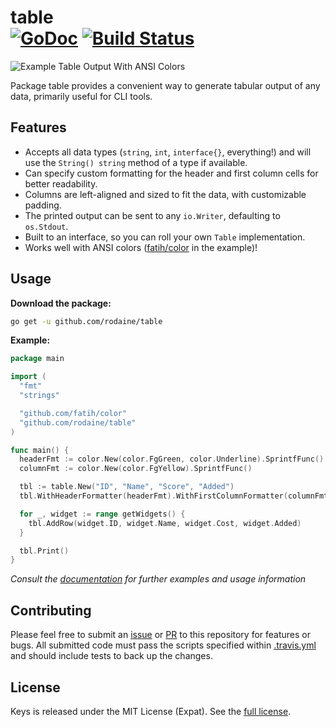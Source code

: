 # table <br/> [![GoDoc](https://godoc.org/github.com/rodaine/table?status.svg)](https://godoc.org/github.com/rodaine/table) [![Build Status](https://travis-ci.org/rodaine/table.svg)](https://travis-ci.org/rodaine/table)

![Example Table Output With ANSI Colors](http://res.cloudinary.com/rodaine/image/upload/v1442524799/go-table-example0.png)

Package table provides a convenient way to generate tabular output of any data, primarily useful for CLI tools.

## Features

- Accepts all data types (`string`, `int`, `interface{}`, everything!) and will use the `String() string` method of a type if available.
- Can specify custom formatting for the header and first column cells for better readability.
- Columns are left-aligned and sized to fit the data, with customizable padding.
- The printed output can be sent to any `io.Writer`, defaulting to `os.Stdout`.
- Built to an interface, so you can roll your own `Table` implementation.
- Works well with ANSI colors ([fatih/color](https://github.com/fatih/color) in the example)!

## Usage

**Download the package:**

```sh
go get -u github.com/rodaine/table
```

**Example:**

```go
package main

import (
  "fmt"
  "strings"

  "github.com/fatih/color"
  "github.com/rodaine/table"
)

func main() {
  headerFmt := color.New(color.FgGreen, color.Underline).SprintfFunc()
  columnFmt := color.New(color.FgYellow).SprintfFunc()

  tbl := table.New("ID", "Name", "Score", "Added")
  tbl.WithHeaderFormatter(headerFmt).WithFirstColumnFormatter(columnFmt)

  for _, widget := range getWidgets() {
    tbl.AddRow(widget.ID, widget.Name, widget.Cost, widget.Added)
  }

  tbl.Print()
}
```

_Consult the [documentation](https://godoc.org/github.com/rodaine/table) for further examples and usage information_

## Contributing

Please feel free to submit an [issue](https://github.com/rodaine/table/issues) or [PR](https://github.com/rodaine/table/pulls) to this repository for features or bugs. All submitted code must pass the scripts specified within [.travis.yml](https://github.com/rodaine/table/blob/master/.travis.yml) and should include tests to back up the changes.

## License

Keys is released under the MIT License (Expat). See the [full license](https://github.com/rodaine/table/blob/master/license).
